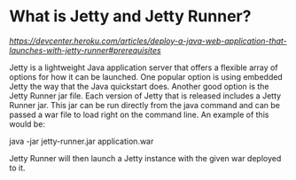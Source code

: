 # What is Jetty and Jetty Runner?
_https://devcenter.heroku.com/articles/deploy-a-java-web-application-that-launches-with-jetty-runner#prerequisites_

Jetty is a lightweight Java application server that offers a flexible array of options for how it can be launched. One popular option is using embedded Jetty the way that the Java quickstart does. Another good option is the Jetty Runner jar file. Each version of Jetty that is released includes a Jetty Runner jar. This jar can be run directly from the java command and can be passed a war file to load right on the command line. An example of this would be:

 java -jar jetty-runner.jar application.war

Jetty Runner will then launch a Jetty instance with the given war deployed to it.
